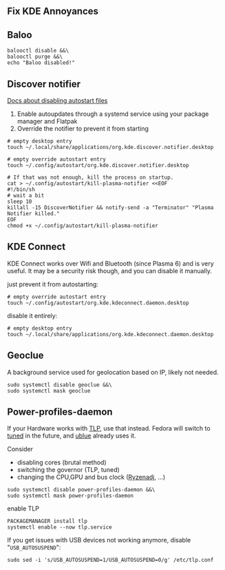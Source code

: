 ## Fix KDE Annoyances

## Baloo

```
balooctl disable &&\
balooctl purge &&\
echo "Baloo disabled!"
```

## Discover notifier

[Docs about disabling autostart files](https://docs.kde.org/stable5/en/plasma-workspace/kcontrol/autostart/index.html#disabling_autostart)

1. Enable autoupdates through a systemd service using your package manager and Flatpak
2. Override the notifier to prevent it from starting

```
# empty desktop entry
touch ~/.local/share/applications/org.kde.discover.notifier.desktop

# empty override autostart entry
touch ~/.config/autostart/org.kde.discover.notifier.desktop

# If that was not enough, kill the process on startup.
cat > ~/.config/autostart/kill-plasma-notifier <<EOF
#!/bin/sh
# wait a bit
sleep 10
killall -15 DiscoverNotifier && notify-send -a "Terminator" "Plasma Notifier killed."
EOF
chmod +x ~/.config/autostart/kill-plasma-notifier
```

## KDE Connect
KDE Connect works over Wifi and Bluetooth (since Plasma 6) and is very useful. It may be a security risk though, and you can disable it manually.

just prevent it from autostarting:
```
# empty override autostart entry
touch ~/.config/autostart/org.kde.kdeconnect.daemon.desktop
```

disable it entirely:
```
# empty desktop entry
touch ~/.local/share/applications/org.kde.kdeconnect.daemon.desktop
```

## Geoclue
A background service used for geolocation based on IP, likely not needed.

```
sudo systemctl disable geoclue &&\
sudo systemctl mask geoclue
```

## Power-profiles-daemon
If your Hardware works with [TLP](https://linrunner.de/tlp), use that instead. Fedora will switch to [tuned](https://github.com/redhat-performance/tuned) in the future, and [ublue](https://universal-blue.org) already uses it.

Consider
- disabling cores (brutal method)
- switching the governor (TLP, tuned)
- changing the CPU,GPU and bus clock ([Ryzenadj](https://github.com/FlyGoat/RyzenAdj), ...)

```
sudo systemctl disable power-profiles-daemon &&\
sudo systemctl mask power-profiles-daemon
```

enable TLP

```
PACKAGEMANAGER install tlp
systemctl enable --now tlp.service
```

If you get issues with USB devices not working anymore, disable "`USB_AUTOSUSPEND`":

```
sudo sed -i 's/USB_AUTOSUSPEND=1/USB_AUTOSUSPEND=0/g' /etc/tlp.conf
```

